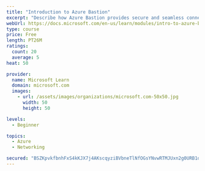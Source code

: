 ```yaml
---
title: "Introduction to Azure Bastion"
excerpt: "Describe how Azure Bastion provides secure and seamless connectivity to your VMs directly in the Azure portal. Determine whether Azure Bastion can replace your administrative jump boxes."
webUrl: https://docs.microsoft.com/en-us/learn/modules/intro-to-azure-bastion/
type: course
price: Free
length: PT26M
ratings:
  count: 20
  average: 5
heat: 50

provider:
  name: Microsoft Learn
  domain: microsoft.com
  images:
    - url: /assets/images/organizations/microsoft.com-50x50.jpg
      width: 50
      height: 50

levels:
  - Beginner

topics:
  - Azure
  - Networking

secured: "BSZKpvkfbnhFxS4kKJX7j4AKscqyziBVbneTlNfOGsYNvwRTMJUxn2g0URB1d4i7uLxiQuZortS2+odNydT9PcwBjV3xLr474sb4Zvm2i7Mdr7Z/SoJYvZgaKcVjsR9IekRB7lQooNhb6S9T7HzaUbuWsuocZ38F+3ZV0ZCRTkr6dWzo4TQ5CPx92ZhDHIGkoBtEW49u+rnkUey4N6jrqt1Wf5l+smGD8Tvby4HmWOWTCLTY+rm5tGNgPqMOfkn/DlI1XPSF8b4kzh/vOZ6yLlnhlfZEMUj+WW+Q2vBeJl4SdL0sfhm3W+NF9XTPIuAtRY9L+TsswpCgZ6RR9l+s0ViSdoUdRxQ4wEMCV4v6gsNW8WLuqjmtwO2jihs9fom6RYp7bWH2svjAuC4oFg+M2wFSn8XLpHtaysWSrSvz13o=;flxpVoEbla3VR6/Ot4+fIA=="
---
```


